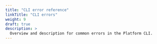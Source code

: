 ```yaml
---
title: "CLI error reference"
linkTitle: "CLI errors"
weight: 9
draft: true
description: >
  Overview and description for common errors in the Platform CLI.
---
```

